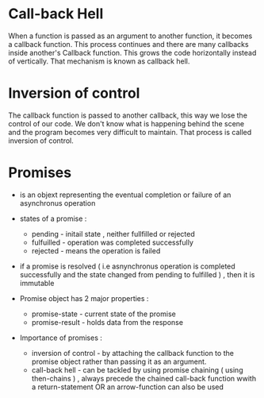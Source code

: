 # Call-back Hell 
When a function is passed as an argument to another function, it becomes a callback function. This process continues and there are many callbacks inside another's Callback function.
This grows the code horizontally instead of vertically. That mechanism is known as callback hell. 

# Inversion of control 
The callback function is passed to another callback, this way we lose the control of our code. We don't know what is happening behind the scene and the program becomes very difficult to maintain. 
That process is called inversion of control. 

# Promises
- is an objext representing the eventual completion or failure of an asynchronus operation 
- states of a promise :
     - pending - initail state , neither fullfilled or rejected
     - fulfuilled - operation was completed successfully
     - rejected - means the operation is failed
- if a promise is resolved ( i.e asnynchronus operation is completed successfully and the state changed from pending to fulfilled ) , then it is immutable
- Promise object has 2 major properties :
    - promise-state - current state of the promise
    - promise-result - holds data from the response

- Importance of promises :
  - inversion of control - by attaching the callback function to the promise object rather than passing it as an argument. 
  - call-back hell - can be tackled by using promise chaining ( using then-chains ) , always precede the chained call-back function wwith a return-statement OR an arrow-function can also be used     
